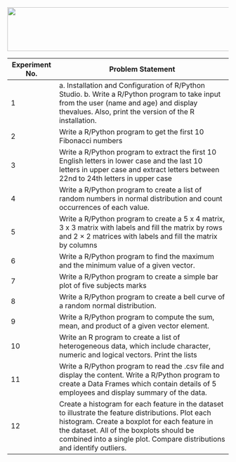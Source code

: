 <img src="https://media0.giphy.com/media/rGlAZysKBcjRCkAX7S/giphy.gif" width="850" height="100" class="center">

| Experiment No. | Problem Statement |
| --- | --- |
| 1 | a. Installation and Configuration of R/Python Studio. b. Write a R/Python program to take input from the user (name and age) and display thevalues. Also, print the version of the R installation.|
| 2 | Write a R/Python program to get the first 10 Fibonacci numbers |
| 3 | Write a R/Python program to extract the first 10 English letters in lower case and the last 10 letters in upper case and extract letters between 22nd to 24th letters in upper case |
| 4 | Write a R/Python program to create a list of random numbers in normal distribution and count occurrences of each value. |
| 5 | Write a R/Python program to create a 5 x 4 matrix, 3 x 3 matrix with labels and fill the matrix by rows and 2 × 2 matrices with labels and fill the matrix by columns |
| 6 | Write a R/Python program to find the maximum and the minimum value of a given vector. |
| 7 | Write a R/Python program to create a simple bar plot of five subjects marks |
| 8 | Write a R/Python program to create a bell curve of a random normal distribution. |
| 9 | Write a R/Python program to compute the sum, mean, and product of a given vector element. |
| 10 | Write an R program to create a list of heterogeneous data, which include character, numeric and logical vectors. Print the lists |
| 11 | Write a R/Python program to read the .csv file and display the content. Write a R/Python program to create a Data Frames which contain details of 5 employees and display summary of the data. |
| 12 | Create a histogram for each feature in the dataset to illustrate the feature distributions. Plot each histogram. Create a boxplot for each feature in the dataset. All of the boxplots should be combined into a single plot. Compare distributions and identify outliers. |